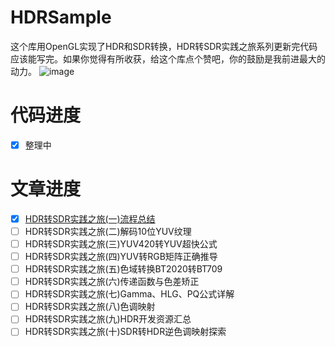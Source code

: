 # HDRSample
这个库用OpenGL实现了HDR和SDR转换，HDR转SDR实践之旅系列更新完代码应该能写完。如果你觉得有所收获，给这个库点个赞吧，你的鼓励是我前进最大的动力。
![image](https://user-images.githubusercontent.com/4536178/222448632-f8dbfb59-11bc-4c5e-a0eb-e34f1dc72431.png)




# 代码进度
- [x] 整理中

# 文章进度

- [x] [HDR转SDR实践之旅(一)流程总结](https://juejin.cn/post/7205908717886865469)
- [ ] HDR转SDR实践之旅(二)解码10位YUV纹理 
- [ ] HDR转SDR实践之旅(三)YUV420转YUV超快公式
- [ ] HDR转SDR实践之旅(四)YUV转RGB矩阵正确推导 
- [ ] HDR转SDR实践之旅(五)色域转换BT2020转BT709 
- [ ] HDR转SDR实践之旅(六)传递函数与色差矫正
- [ ] HDR转SDR实践之旅(七)Gamma、HLG、PQ公式详解 
- [ ] HDR转SDR实践之旅(八)色调映射 
- [ ] HDR转SDR实践之旅(九)HDR开发资源汇总
- [ ] HDR转SDR实践之旅(十)SDR转HDR逆色调映射探索
